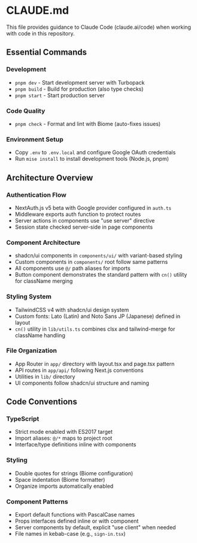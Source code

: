 # CLAUDE.md

This file provides guidance to Claude Code (claude.ai/code) when working with code in this repository.

## Essential Commands

### Development
- `pnpm dev` - Start development server with Turbopack
- `pnpm build` - Build for production (also type checks)
- `pnpm start` - Start production server

### Code Quality
- `pnpm check` - Format and lint with Biome (auto-fixes issues)

### Environment Setup
- Copy `.env` to `.env.local` and configure Google OAuth credentials
- Run `mise install` to install development tools (Node.js, pnpm)

## Architecture Overview

### Authentication Flow
- NextAuth.js v5 beta with Google provider configured in `auth.ts`
- Middleware exports auth function to protect routes
- Server actions in components use "use server" directive
- Session state checked server-side in page components

### Component Architecture
- shadcn/ui components in `components/ui/` with variant-based styling
- Custom components in `components/` root follow same patterns
- All components use `@/` path aliases for imports
- Button component demonstrates the standard pattern with `cn()` utility for className merging

### Styling System
- TailwindCSS v4 with shadcn/ui design system
- Custom fonts: Lato (Latin) and Noto Sans JP (Japanese) defined in layout
- `cn()` utility in `lib/utils.ts` combines clsx and tailwind-merge for className handling

### File Organization
- App Router in `app/` directory with layout.tsx and page.tsx pattern
- API routes in `app/api/` following Next.js conventions
- Utilities in `lib/` directory
- UI components follow shadcn/ui structure and naming

## Code Conventions

### TypeScript
- Strict mode enabled with ES2017 target
- Import aliases: `@/*` maps to project root
- Interface/type definitions inline with components

### Styling
- Double quotes for strings (Biome configuration)
- Space indentation (Biome formatter)
- Organize imports automatically enabled

### Component Patterns
- Export default functions with PascalCase names
- Props interfaces defined inline or with component
- Server components by default, explicit "use client" when needed
- File names in kebab-case (e.g., `sign-in.tsx`)